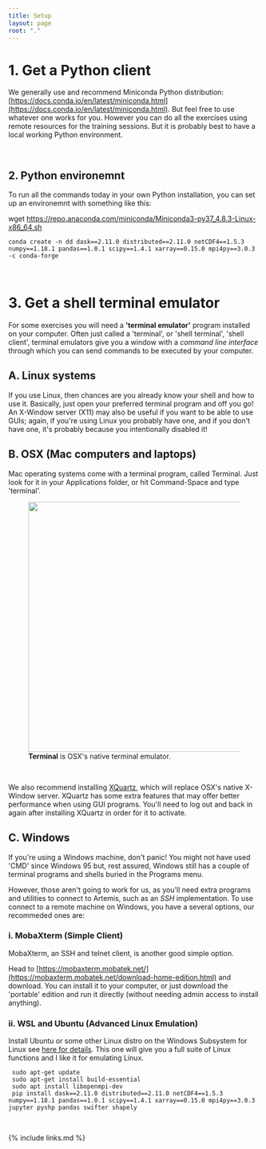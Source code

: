 ```yaml
---
title: Setup
layout: page
root: "."
---
```


# 1. Get a Python client
We generally use and recommend Miniconda Python distribution: [https://docs.conda.io/en/latest/miniconda.html](https://docs.conda.io/en/latest/miniconda.html). But feel free to use whatever one works for you.
However you can do all the exercises using remote resources for the training sessions. But it is probably best to have a local working Python environment.

<br>

## 2. Python environemnt
To run all the commands today in your own Python installation, you can set up an environemnt with something like this:

wget https://repo.anaconda.com/miniconda/Miniconda3-py37_4.8.3-Linux-x86_64.sh

~~~
conda create -n dd dask==2.11.0 distributed==2.11.0 netCDF4==1.5.3 numpy==1.18.1 pandas==1.0.1 scipy==1.4.1 xarray==0.15.0 mpi4py==3.0.3 -c conda-forge
~~~

<br>

# 3. Get a shell terminal emulator

For some exercises you will need a **'terminal emulator'** program installed on your computer. Often just called a 'terminal', or 'shell terminal', 'shell client', terminal emulators give you a window with a _command line interface_ through which you can send commands to be executed by your computer.

## A. Linux systems

If you use Linux, then chances are you already know your shell and how to use it. Basically, just open your preferred terminal program and off you go! An X-Window server (X11) may also be useful if you want to be able to use GUIs; again, if you're using Linux you probably have one, and if you don't have one, it's probably because you intentionally disabled it!


## B. OSX (Mac computers and laptops)

Mac operating systems come with a terminal program, called Terminal. Just look for it in your Applications folder, or hit Command-Space and type 'terminal'.

<figure>
  <img src="{{ page.root }}/fig/s_terminal_app.png" width="500">
  <figcaption> <b>Terminal</b> is OSX's native terminal emulator.</figcaption>
</figure><br>

We also recommend installing [XQuartz](https://www.xquartz.org/), which will replace OSX's native X-Window server. XQuartz has some extra features that may offer better performance when using GUI programs. You'll need to log out and back in again after installing XQuartz in order for it to activate.

## C. Windows

If you're using a Windows machine, don't panic! You might not have used 'CMD' since Windows 95 but, rest assured, Windows still has a couple of terminal programs and shells buried in the Programs menu.

However, those aren't going to work for us, as you'll need extra programs and utilities to connect to Artemis, such as an _SSH_ implementation. To use connect to a remote machine on Windows, you have a several options, our recommeded ones are:

### i. MobaXterm (Simple Client)

MobaXterm, an SSH and telnet client, is another good simple option.

Head to [https://mobaxterm.mobatek.net/](https://mobaxterm.mobatek.net/download-home-edition.html) and download. You can install it to your computer, or just download the 'portable' edition and run it directly (without needing admin access to install anything). 

### ii. WSL and Ubuntu (Advanced Linux Emulation)

Install Ubuntu or some other Linux distro on the Windows Subsystem for Linux see [here for details](https://ubuntu.com/tutorials/tutorial-ubuntu-on-windows#1-overview). This one will give you a full suite of Linux functions and I like it for emulating Linux.

```
 sudo apt-get update
 sudo apt-get install build-essential
 sudo apt install libopenmpi-dev
 pip install dask==2.11.0 distributed==2.11.0 netCDF4==1.5.3 numpy==1.18.1 pandas==1.0.1 scipy==1.4.1 xarray==0.15.0 mpi4py==3.0.3 jupyter pyshp pandas swifter shapely
 ```

<br>


{% include links.md %}

